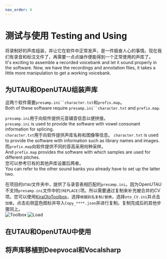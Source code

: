 ```yaml
---
nav_order: 4
---
```


# 测试与使用 Testing and Using

将录制好的声库组装，并让它在软件中正常发声，是一件振奋人心的事情。现在我们有录音和标注文件了，再需要一点点操作便能得到一个正常使用的声库了。  
It's exciting to assemble a recorded voicebank and let it sound properly in the software. Now, we have the recordings and annotation files, it takes a little more manipulation to get a working voicebank.  

## 为UTAU和OpenUTAU组装声库

这两个软件需要`presamp.ini``character.txt`和`prefix.map`。  
Both of these software require `presamp.ini``character.txt` and `prefix.map`.  

`presamp.ini`用于向软件提供元音辅音信息以便拼接。   
`presamp.ini` is used to provide the software with vowel consonant information for splicing.  
`character.txt`用于向软件提供声库名称和图像等信息。 
`character.txt` is used to provide the software with information such as library names and images.  
而`prefix.map`向软件提供不同的音高采用何种采样。  
And `prefix.map` provides the software with which samples are used for different pitches.  
您可以参考已有的其他声库设置后两者。  
You can refer to the other sound banks you already have to set up the latter two.  

在项目的`UTAU`文件夹中，提供了与录音表相匹配的`presamp.ini`。因为OpenUTAU不支持`presamp.ini`文件中的`[REPLACE]`项。所以需要通过复制来补充被合并的CV项。您可以使用[KiraOtoToolbox](https://github.com/shine5402/KiraOtoToolbox)，选择`根据别名复制/替换`，选择`oto_CV.ini`并点击`加载`，点击右侧蓝色图标并导入`Copy_****.json`并进行复制。复制完成后的其他步骤同上。  
![Toolbox](/assets/KO1.png) ![Load](/assets/KO2.png)   

## 在UTAU和OpenUTAU中使用

## 将声库移植到Deepvocal和Vocalsharp
